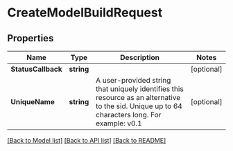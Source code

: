 # CreateModelBuildRequest

## Properties

Name | Type | Description | Notes
------------ | ------------- | ------------- | -------------
**StatusCallback** | **string** |  | [optional] 
**UniqueName** | **string** | A user-provided string that uniquely identifies this resource as an alternative to the sid. Unique up to 64 characters long. For example: v0.1 | [optional] 

[[Back to Model list]](../README.md#documentation-for-models) [[Back to API list]](../README.md#documentation-for-api-endpoints) [[Back to README]](../README.md)


